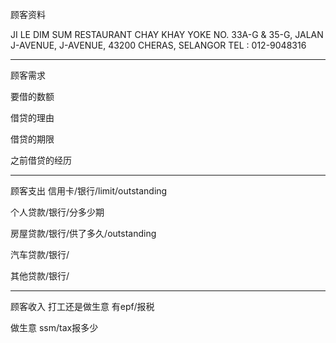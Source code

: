 顾客资料

JI LE DIM SUM RESTAURANT CHAY KHAY YOKE NO. 33A-G & 35-G, JALAN J-AVENUE, J-AVENUE, 43200 CHERAS, SELANGOR TEL : 012-9048316

-----------------
顾客需求


要借的数额

借贷的理由

借贷的期限

之前借贷的经历


--------------
顾客支出
信用卡/银行/limit/outstanding


个人贷款/银行/分多少期

房屋贷款/银行/供了多久/outstanding

汽车贷款/银行/


其他贷款/银行/

-----------
顾客收入
打工还是做生意
有epf/报税

做生意 ssm/tax报多少

